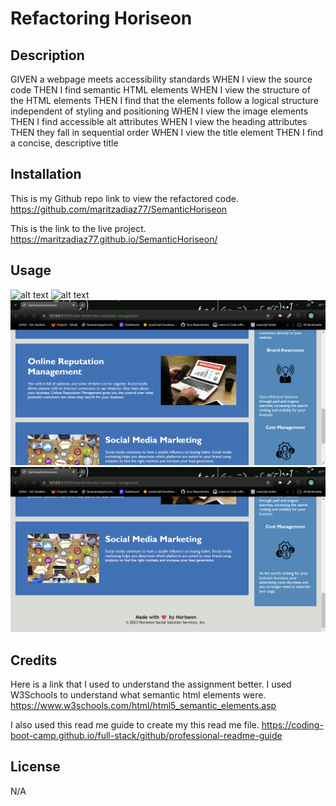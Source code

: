 # Refactoring Horiseon

## Description
GIVEN a webpage meets accessibility standards
WHEN I view the source code
THEN I find semantic HTML elements
WHEN I view the structure of the HTML elements
THEN I find that the elements follow a logical structure independent of styling and positioning
WHEN I view the image elements
THEN I find accessible alt attributes
WHEN I view the heading attributes
THEN they fall in sequential order
WHEN I view the title element
THEN I find a concise, descriptive title

## Installation

This is my Github repo link to view the refactored code.
https://github.com/maritzadiaz77/SemanticHoriseon

This is the link to the live project.
https://maritzadiaz77.github.io/SemanticHoriseon/ 

## Usage

![alt text](<assets/images/OptimizationHoriseon - Google Chrome 8_3_2024 10_07_30 PM.png>)
![alt text](<assets/images/OptimizationHoriseon - Google Chrome 8_3_2024 10_07_47 PM.png>)
![alt text](<assets/images/OptimizationHoriseon - Google Chrome 8_3_2024 10_08_00 PM.png>)
![alt text](<assets/images/OptimizationHoriseon - Google Chrome 8_3_2024 10_08_09 PM.png>)
## Credits

Here is a link that I used to understand the assignment better. I used W3Schools to understand what semantic html elements were.
https://www.w3schools.com/html/html5_semantic_elements.asp 

I also used this read me guide to create my this read me file.
https://coding-boot-camp.github.io/full-stack/github/professional-readme-guide

## License
N/A